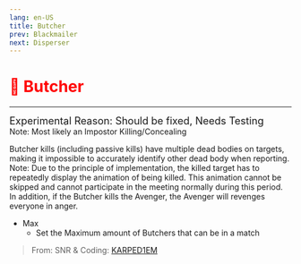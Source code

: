 ```yaml
---
lang: en-US
title: Butcher
prev: Blackmailer
next: Disperser
---
```


# <font color=red>🔪 <b>Butcher</b></font> <Badge text="Impostor" type="tip" vertical="middle"/>
---
<font size=4em>Experimental Reason: Should be fixed, Needs Testing</font><br>
Note: Most likely an Impostor Killing/Concealing

Butcher kills (including passive kills) have multiple dead bodies on targets, making it impossible to accurately identify other dead body when reporting. Note: Due to the principle of implementation, the killed target has to repeatedly display the animation of being killed. This animation cannot be skipped and cannot participate in the meeting normally during this period. In addition, if the Butcher kills the Avenger, the Avenger will revenges everyone in anger.
* Max
  * Set the Maximum amount of Butchers that can be in a match

> From: SNR & Coding: [KARPED1EM](https://github.com/KARPED1EM)